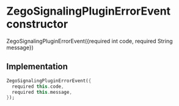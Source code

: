 


# ZegoSignalingPluginErrorEvent constructor







ZegoSignalingPluginErrorEvent({required int code, required String message})





## Implementation

```dart
ZegoSignalingPluginErrorEvent({
  required this.code,
  required this.message,
});
```








